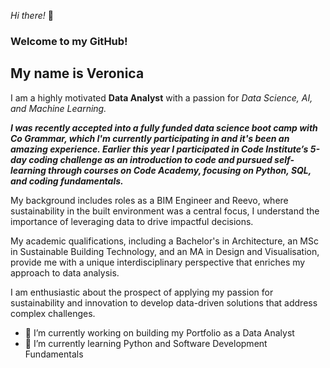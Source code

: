 *Hi there!* 👋
### Welcome to my GitHub!
## My name is **Veronica**

I am a highly motivated **Data Analyst** with a passion for _Data Science, AI, and Machine Learning._

***I was recently accepted into a fully funded data science boot camp with Co Grammar, which I'm currently participating in and it's been an amazing experience. 
Earlier this year I participated in Code Institute’s 5-day coding challenge as an introduction to code and pursued self-learning through courses on Code Academy, focusing on Python, SQL, and coding fundamentals.***

My background includes roles as a BIM Engineer and Reevo, where sustainability in the built environment was a central focus, I understand the importance of leveraging data to drive impactful decisions. 

My academic qualifications, including a Bachelor's in Architecture, an MSc in Sustainable Building Technology, and an MA in Design and Visualisation, provide me with a unique interdisciplinary perspective that enriches my approach to data analysis.

I am enthusiastic about the prospect of applying my passion for sustainability and innovation to develop data-driven solutions that address complex challenges.

- 🔭 I’m currently working on building my Portfolio as a Data Analyst
- 🌱 I’m currently learning Python and Software Development Fundamentals

